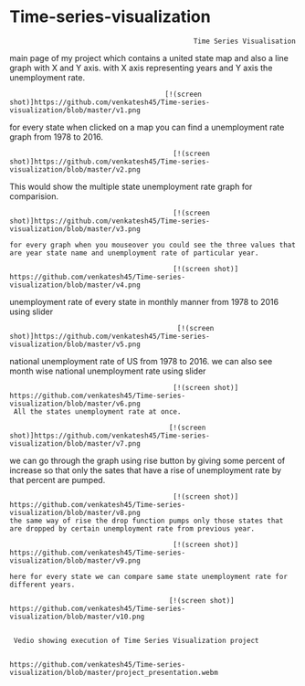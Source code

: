 # Time-series-visualization

                                                 Time Series Visualisation
main page of my project which contains a  united state map and also a line graph with X and Y axis. with X axis representing years and Y axis the unemployment rate.
                                                 
                                          [!(screen shot)]https://github.com/venkatesh45/Time-series-visualization/blob/master/v1.png
                 
   for every state when clicked on a map you can find a unemployment rate graph from 1978 to 2016.
      
                                            [!(screen shot)]https://github.com/venkatesh45/Time-series-visualization/blob/master/v2.png
  This would show the multiple state unemployment rate graph for comparision.
                                            
                                            [!(screen shot)]https://github.com/venkatesh45/Time-series-visualization/blob/master/v3.png
                                                
    for every graph when you mouseover you could see the three values that are year state name and unemployment rate of particular year.
                                            
                                            [!(screen shot)] https://github.com/venkatesh45/Time-series-visualization/blob/master/v4.png
 unemployment rate of every state in monthly manner from 1978 to 2016 using slider  
              
                                             [!(screen shot)]https://github.com/venkatesh45/Time-series-visualization/blob/master/v5.png
   national unemployment rate of US from 1978 to 2016. we can also see month wise national unemployment rate using slider 
                    
                                            [!(screen shot)] https://github.com/venkatesh45/Time-series-visualization/blob/master/v6.png
     All the states unemployment rate at once. 
                                           
                                           [!(screen shot)]https://github.com/venkatesh45/Time-series-visualization/blob/master/v7.png
   we can go through the graph using rise button by giving some percent of increase so that only the sates that have a rise of unemployment rate by that percent are pumped.
                                        
                                            [!(screen shot)] https://github.com/venkatesh45/Time-series-visualization/blob/master/v8.png
    the same way of rise the drop function pumps only those states that are dropped by certain unemployment rate from previous year.
                
                                            [!(screen shot)] https://github.com/venkatesh45/Time-series-visualization/blob/master/v9.png
                                                 
    here for every state we can compare same state unemployment rate for different years.
                                         
                                           [!(screen shot)] https://github.com/venkatesh45/Time-series-visualization/blob/master/v10.png
                                                 
                                                 
     Vedio showing execution of Time Series Visualization project
                                          
                                          https://github.com/venkatesh45/Time-series-visualization/blob/master/project_presentation.webm
                                                 
                                                
